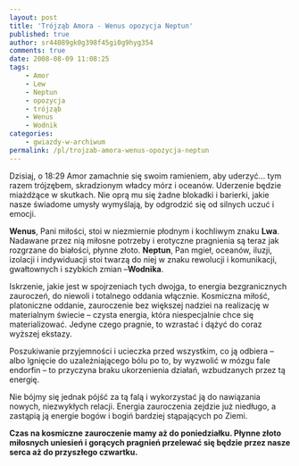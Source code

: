 ```yaml
---
layout: post
title: 'Trójząb Amora - Wenus opozycja Neptun'
published: true
author: sr44089gk0g398f45gi0g9hyg354
comments: true
date: 2008-08-09 11:08:25
tags:
    - Amor
    - Lew
    - Neptun
    - opozycja
    - trójząb
    - Wenus
    - Wodnik
categories:
    - gwiazdy-w-archiwum
permalink: /pl/trojzab-amora-wenus-opozycja-neptun
---
```

Dzisiaj, o 18:29 Amor zamachnie się swoim ramieniem, aby uderzyć… tym razem trójzębem, skradzionym władcy mórz i oceanów. Uderzenie będzie miażdżące w skutkach. Nie oprą mu się żadne blokadki i barierki, jakie nasze świadome umysły wymyślają, by odgrodzić się od silnych uczuć i emocji.

**Wenus**, Pani miłości, stoi w niezmiernie płodnym i kochliwym znaku **Lwa**. Nadawane przez nią miłosne potrzeby i erotyczne pragnienia są teraz jak rozgrzane do białości, płynne złoto. **Neptun**, Pan mgieł, oceanów, iluzji, izolacji i indywiduacji stoi twarzą do niej w znaku rewolucji i komunikacji, gwałtownych i szybkich zmian &#8211;**Wodnika**.

Iskrzenie, jakie jest w spojrzeniach tych dwojga, to energia bezgranicznych zauroczeń, do niewoli i totalnego oddania włącznie. Kosmiczna miłość, platoniczne oddanie, zauroczenie bez większej nadziei na realizację w materialnym świecie &#8211; czysta energia, która niespecjalnie chce się materializować. Jedyne czego pragnie, to wzrastać i dążyć do coraz wyższej ekstazy.

Poszukiwanie przyjemności i ucieczka przed wszystkim, co ją odbiera &#8211; albo lgnięcie do uzależniającego bólu po to, by wyzwolić w mózgu fale endorfin &#8211; to przyczyna braku ukorzenienia działań, wzbudzanych przez tą energię.

Nie bójmy się jednak pójść za tą falą i wykorzystać ją do nawiązania nowych, niezwykłych relacji. Energia zauroczenia zejdzie już niedługo, a zastąpią ją energie bogów i bogiń bardziej stąpających po Ziemi.

**Czas na kosmiczne zauroczenie mamy aż do poniedziałku. Płynne złoto miłosnych uniesień i gorących pragnień przelewać się będzie przez nasze serca aż do przyszłego czwartku.**



